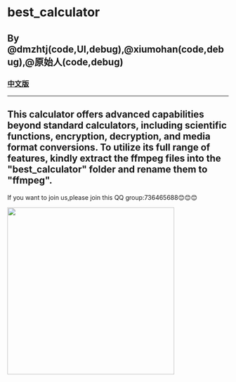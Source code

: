 # best_calculator
## By @dmzhtj(code,UI,debug),@xiumohan(code,debug),@原始人(code,debug)
### [中文版](README_ZH.md)
-----
This calculator offers advanced capabilities beyond standard calculators, including scientific functions, encryption, decryption, and media format conversions. To utilize its full range of features, kindly extract the ffmpeg files into the "best_calculator" folder and rename them to "ffmpeg".
-----
If you want to join us,please join this QQ group:736465688😊😊😊

<img src="https://github.com/user-attachments/assets/483544f8-f43b-43d7-a08e-cf843e94a783" width="380px">

